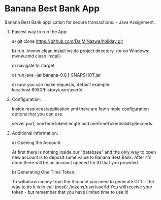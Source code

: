 # Banana Best Bank App
Banana Best Bank application for secure transactions. - Java Assignment.

1. Easiest way to run the App:

    a) git clone https://github.com/DajMiNazwe/holiday.git
    
    b) run ./mvnw clean install inside project directory. (or on Windows: mvnw.cmd clean install)
    
    c) navigate to /target
    
    d) run java -jar banana-0.0.1-SNAPSHOT.jar
    
    e) now you can make requests, default example: localhost:8080/history/user/userId
    
2. Configuration:

    Inside resources/application.yml there are few simple configuration options that you can use:
    
    server.port, oneTimeTokenLength and oneTimeTokenValiditySeconds.
    
3. Additional information:
    
    a) Opening the Account.
    
    At first there is nothing inside our "database" and the only way to open new account is to deposit some value to
    Banana Best Bank. After it's done there will be an account opened for ID that you provided. 
    
    b) Generating One Time Token.
    
    To withdraw money from the Account you need to generate OTT - the way to do it is to call (post): /tokens/user/userId
    You will receive your token - but remember that you have limited time to use it!
        
    
    


